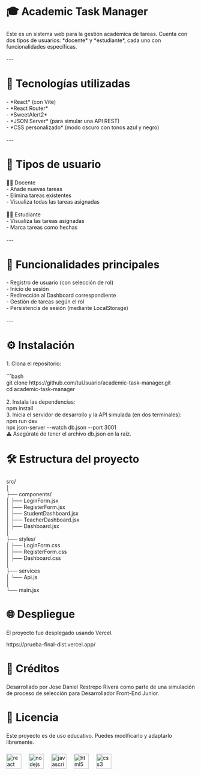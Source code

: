 <h1 align="left">🎓 Academic Task Manager</h1>

###

<p align="left">Este es un sistema web para la gestión académica de tareas. Cuenta con dos tipos de usuarios: *docente* y *estudiante*, cada uno con funcionalidades específicas.<br><br>---</p>

###

<h1 align="left">🚀 Tecnologías utilizadas</h1>

###

<p align="left">- *React* (con Vite)<br>- *React Router*<br>- *SweetAlert2*<br>- *JSON Server* (para simular una API REST)<br>- *CSS personalizado* (modo oscuro con tonos azul y negro)<br><br>---</p>

###

<h1 align="left">👥 Tipos de usuario</h1>

###

<p align="left">👨‍🏫 Docente<br>- Añade nuevas tareas<br>- Elimina tareas existentes<br>- Visualiza todas las tareas asignadas<br><br>🧑‍🎓 Estudiante<br>- Visualiza las tareas asignadas<br>- Marca tareas como hechas<br><br>---</p>

###

<h1 align="left">🧪 Funcionalidades principales</h1>

###

<p align="left">- Registro de usuario (con selección de rol)<br>- Inicio de sesión<br>- Redirección al Dashboard correspondiente<br>- Gestión de tareas según el rol<br>- Persistencia de sesión (mediante LocalStorage)<br><br>---</p>

###

<h1 align="left">⚙️ Instalación</h1>

###

<p align="left">1. Clona el repositorio:<br><br>```bash<br>git clone https://github.com/tuUsuario/academic-task-manager.git<br>cd academic-task-manager<br><br>2.	Instala las dependencias:<br>npm install<br>3.	Inicia el servidor de desarrollo y la API simulada (en dos terminales):<br>npm run dev<br>npx json-server --watch db.json --port 3001<br>⚠️ Asegúrate de tener el archivo db.json en la raíz.</p>

###

<h1 align="left">🛠 Estructura del proyecto</h1>

###

<p align="left">src/<br>│<br>├── components/<br>│   ├── LoginForm.jsx<br>│   ├── RegisterForm.jsx<br>│   ├── StudentDashboard.jsx<br>│   ├── TeacherDashboard.jsx<br>│   ├── Dashboard.jsx<br>│<br>├── styles/<br>│   ├── LoginForm.css<br>│   ├── RegisterForm.css<br>│   ├── Dashboard.css<br>│<br>├── services<br>│   └── Api.js<br>│<br>└── main.jsx</p>

###

<h1 align="left">🌐 Despliegue</h1>

###

<p align="left">El proyecto fue desplegado usando Vercel.</p>

<p align="left">https://prueba-final-dist.vercel.app/</p>

###

<h1 align="left">🙌 Créditos</h1>

###

<p align="left">Desarrollado por Jose Daniel Restrepo Rivera como parte de una simulación de proceso de selección para Desarrollador Front-End Junior.</p>

###

<h1 align="left">📜 Licencia</h1>

###

<p align="left">Este proyecto es de uso educativo. Puedes modificarlo y adaptarlo libremente.</p>

###

<div align="left">
  <img src="https://cdn.jsdelivr.net/gh/devicons/devicon/icons/react/react-original.svg" height="40" alt="react logo"  />
  <img width="12" />
  <img src="https://cdn.jsdelivr.net/gh/devicons/devicon/icons/nodejs/nodejs-original.svg" height="40" alt="nodejs logo"  />
  <img width="12" />
  <img src="https://cdn.jsdelivr.net/gh/devicons/devicon/icons/javascript/javascript-original.svg" height="40" alt="javascript logo"  />
  <img width="12" />
  <img src="https://cdn.jsdelivr.net/gh/devicons/devicon/icons/html5/html5-original.svg" height="40" alt="html5 logo"  />
  <img width="12" />
  <img src="https://cdn.jsdelivr.net/gh/devicons/devicon/icons/css3/css3-original.svg" height="40" alt="css3 logo"  />
</div>

###
